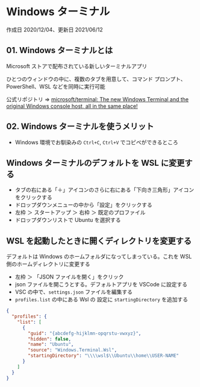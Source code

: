 # Windows ターミナル

作成日 2020/12/04、更新日 2021/06/12

## 01. Windows ターミナルとは

Microsoft ストアで配布されている新しいターミナルアプリ

ひとつのウィンドウの中に、複数のタブを用意して、コマンド プロンプト、PowerShell、WSL などを同時に実行可能

公式リポジトリ => [microsoft/terminal: The new Windows Terminal and the original Windows console host, all in the same place\!](https://github.com/microsoft/terminal)

## 02. Windows ターミナルを使うメリット

- Windows 環境でお馴染みの `Ctrl+C`, `Ctrl+V` でコピペができるところ

## Windows ターミナルのデフォルトを WSL に変更する

- タブの右にある「＋」アイコンのさらに右にある「下向き三角形」アイコンをクリックする
- ドロップダウンメニューの中から「設定」をクリックする
- 左枠 ＞ スタートアップ ＞ 右枠 ＞ 既定のプロファイル
- ドロップダウンリストで Ubuntu を選択する

## WSL を起動したときに開くディレクトリを変更する

デフォルトは Windows のホームフォルダになってしまっている。これを WSL 側のホームディレクトリに変更する

- 左枠 ＞ 「JSON ファイルを開く」をクリック
- json ファイルを開こうとする。デフォルトアプリを VSCode に設定する
- VSC の中で、`settings.json` ファイルを編集する
- `profiles.list` の中にある Wsl の 設定に `startingDirectory` を追加する

```json
{
  "profiles": {
    "list": [
      {
        "guid": "{abcdefg-hijklmn-opqrstu-vwxyz}",
        "hidden": false,
        "name": "Ubuntu",
        "source": "Windows.Terminal.Wsl",
        "startingDirectory": "\\\\wsl$\\Ubuntu\\home\\USER-NAME"
      }
    ]
  }
}
```
